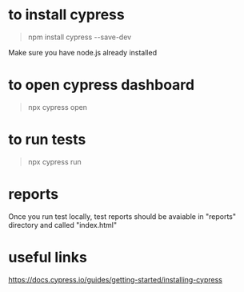 # to install cypress
> npm install cypress --save-dev

Make sure you have node.js already installed

# to open cypress dashboard
> npx cypress open

# to run tests
> npx cypress run

# reports
Once you run test locally, test reports should be avaiable in "reports" directory and called "index.html"

# useful links
https://docs.cypress.io/guides/getting-started/installing-cypress 
